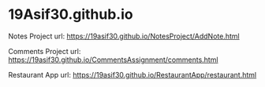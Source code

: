 # 19Asif30.github.io


Notes Project url: https://19asif30.github.io/NotesProject/AddNote.html

Comments Project url: https://19asif30.github.io/CommentsAssignment/comments.html

Restaurant App url: https://19asif30.github.io/RestaurantApp/restaurant.html
